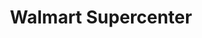 ---
title: "Walmart Supercenter"
url: /richmond/walmart-supercenter-nine-mile-road/
shop: Supermarkt
---